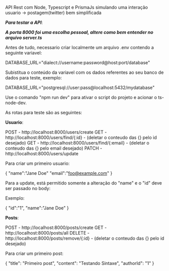 API Rest com Node, Typescript e PrismaJs simulando uma interação usuario -> postagem(twitter) bem simplificada

**_Para testar a API_**:

**_A porta 8000 foi uma escolha pessoal, altere como bem entender no arquivo server.ts_**

Antes de tudo, necessario criar localmente um arquivo .env contendo a seguinte variavel:

DATABASE_URL="dialect://username:password@host:port/database"

Subistitua o conteúdo da variavel com os dados referentes ao seu banco de dados para
teste, exemplo:

DATABASE_URL="postgresql://user:pass@localhost:5432/mydatabase"

Use o comando "npm run dev" para ativar o script do projeto e acionar o ts-node-dev.

As rotas para teste são as seguintes:

**Usuario**:

POST - http://localhost:8000/users/create
GET - http://localhost:8000/users/find/{:id} - (deletar o conteudo das {} pelo id desejado)
GET - http://localhost:8000/users/find/{:email} - (deletar o conteudo das {} pelo email desejado)
PATCH - http://localhost:8000/users/update

Para criar um primeiro usuario:

{
"name":"Jane Doe"
"email":"foo@example.com"
}

Para a update, está permitido somente a alteração do "name" e o "id" deve ser passado no body:

Exemplo:

{
"id":"1",
"name":"Jane Doe"
}

**Posts**:

POST - http://localhost:8000/posts/create
GET - http://localhost:8000/posts/all
DELETE - http://localhost:8000/posts/remove/{:id} - (deletar o conteudo das {} pelo id desejado)

Para criar um primeiro post:

{
"title": "Primeiro post",
"content": "Testando Sintaxe",
"authorId": "1"
}
